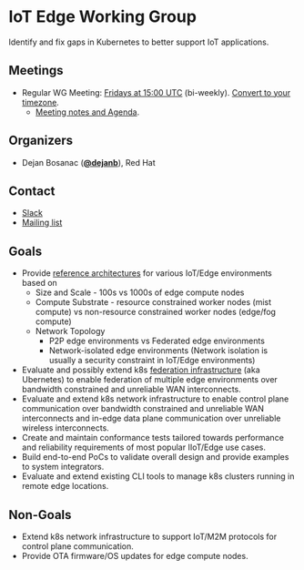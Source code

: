 <!---
This is an autogenerated file!

Please do not edit this file directly, but instead make changes to the
sigs.yaml file in the project root.

To understand how this file is generated, see https://git.k8s.io/community/generator/README.md
-->
# IoT Edge Working Group

Identify and fix gaps in Kubernetes to better support IoT applications.

## Meetings
* Regular WG Meeting: [Fridays at 15:00 UTC](TBC) (bi-weekly). [Convert to your timezone](http://www.thetimezoneconverter.com/?t=15:00&tz=UTC).
  * [Meeting notes and Agenda](TBC).

## Organizers

* Dejan Bosanac (**[@dejanb](https://github.com/dejanb)**), Red Hat

## Contact
* [Slack](https://kubernetes.slack.com/messages/wg-iot-edge)
* [Mailing list](https://groups.google.com/forum/#!forum/kubernetes-wg-iot-edge)

<!-- BEGIN CUSTOM CONTENT -->
## Goals

* Provide [reference architectures](https://en.wikipedia.org/wiki/Reference_architecture) for various IoT/Edge environments based on
  * Size and Scale - 100s vs 1000s of edge compute nodes
  * Compute Substrate  - resource constrained worker nodes (mist compute) vs non-resource constrained worker nodes (edge/fog compute)
  * Network Topology
    * P2P edge environments vs Federated edge environments
    * Network-isolated edge environments (Network isolation is usually a security constraint in IoT/Edge environments)
* Evaluate and possibly extend k8s [federation infrastructure](https://github.com/kubernetes/community/blob/master/contributors/design-proposals/multicluster/federation.md) (aka Ubernetes) to enable federation of multiple edge environments over bandwidth constrained and unreliable WAN interconnects.
* Evaluate and extend k8s network infrastructure to enable control plane communication over bandwidth constrained and unreliable WAN interconnects and in-edge data plane communication over unreliable wireless interconnects.
* Create and maintain conformance tests tailored towards performance and reliability requirements of most popular IIoT/Edge use cases.
* Build end-to-end PoCs to validate overall design and provide examples to system integrators.
* Evaluate and extend existing CLI tools to manage k8s clusters running in remote edge locations.

## Non-Goals

* Extend k8s network infrastructure to support IoT/M2M protocols for control plane communication.
* Provide OTA firmware/OS updates for edge compute nodes.
<!-- END CUSTOM CONTENT -->

